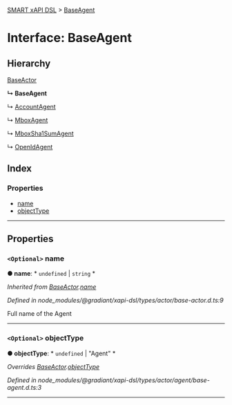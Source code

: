 [SMART xAPI DSL](../README.md) > [BaseAgent](../interfaces/baseagent.md)

# Interface: BaseAgent

## Hierarchy

 [BaseActor](baseactor.md)

**↳ BaseAgent**

↳  [AccountAgent](accountagent.md)

↳  [MboxAgent](mboxagent.md)

↳  [MboxSha1SumAgent](mboxsha1sumagent.md)

↳  [OpenIdAgent](openidagent.md)

## Index

### Properties

* [name](baseagent.md#name)
* [objectType](baseagent.md#objecttype)

---

## Properties

<a id="name"></a>

### `<Optional>` name

**● name**: * `undefined` &#124; `string`
*

*Inherited from [BaseActor](baseactor.md).[name](baseactor.md#name)*

*Defined in node_modules/@gradiant/xapi-dsl/types/actor/base-actor.d.ts:9*

Full name of the Agent

___
<a id="objecttype"></a>

### `<Optional>` objectType

**● objectType**: * `undefined` &#124; "Agent"
*

*Overrides [BaseActor](baseactor.md).[objectType](baseactor.md#objecttype)*

*Defined in node_modules/@gradiant/xapi-dsl/types/actor/agent/base-agent.d.ts:3*

___

